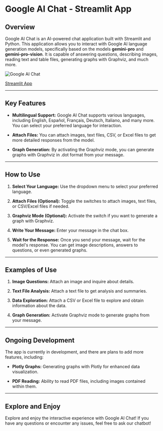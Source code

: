 # Google AI Chat - Streamlit App


## Overview

Google AI Chat is an AI-powered chat application built with Streamlit and Python. This application allows you to interact with Google AI language generation models, specifically based on the models **gemini-pro** and **gemini-pro-vision**. It is capable of answering questions, describing images, reading text and table files, generating graphs with Graphviz, and much more.

![Google AI Chat](https://seeklogo.com/images/G/google-ai-logo-996E85F6FD-seeklogo.com.png)

[Streamlit App](https://sergiolm-ai.streamlit.app/)

---

## Key Features

- **Multilingual Support:** Google AI Chat supports various languages, including English, Español, Français, Deutsch, Italiano, and many more. You can select your preferred language for interaction.

- **Attach Files:** You can attach images, text files, CSV, or Excel files to get more detailed responses from the model.

- **Graph Generation:** By activating the Graphviz mode, you can generate graphs with Graphviz in .dot format from your message.

---

## How to Use

1. **Select Your Language:** Use the dropdown menu to select your preferred language.

2. **Attach Files (Optional):** Toggle the switches to attach images, text files, or CSV/Excel files if needed.

3. **Graphviz Mode (Optional):** Activate the switch if you want to generate a graph with Graphviz.

4. **Write Your Message:** Enter your message in the chat box.

5. **Wait for the Response:** Once you send your message, wait for the model's response. You can get image descriptions, answers to questions, or even generated graphs.

---

## Examples of Use

1. **Image Questions:** Attach an image and inquire about details.

2. **Text File Analysis:** Attach a text file to get analysis and summaries.

3. **Data Exploration:** Attach a CSV or Excel file to explore and obtain information about the data.

4. **Graph Generation:** Activate Graphviz mode to generate graphs from your message.

---

## Ongoing Development

The app is currently in development, and there are plans to add more features, including:

- **Plotly Graphs:** Generating graphs with Plotly for enhanced data visualization.

- **PDF Reading:** Ability to read PDF files, including images contained within them.

---

## Explore and Enjoy

Explore and enjoy the interactive experience with Google AI Chat! If you have any questions or encounter any issues, feel free to ask our chatbot!

